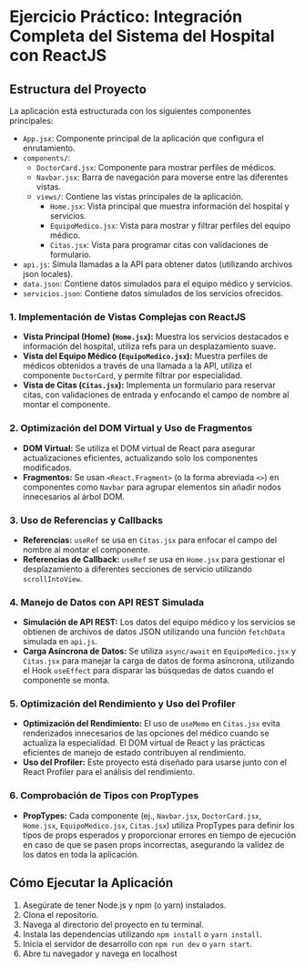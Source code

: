 
# Ejercicio Práctico: Integración Completa del Sistema del Hospital con ReactJS

## Estructura del Proyecto

La aplicación está estructurada con los siguientes componentes principales:

-   `App.jsx`: Componente principal de la aplicación que configura el enrutamiento.
-   `components/`:
    -   `DoctorCard.jsx`: Componente para mostrar perfiles de médicos.
    -   `Navbar.jsx`: Barra de navegación para moverse entre las diferentes vistas.
    -   `views/`: Contiene las vistas principales de la aplicación.
        -   `Home.jsx`: Vista principal que muestra información del hospital y servicios.
        -   `EquipoMedico.jsx`: Vista para mostrar y filtrar perfiles del equipo médico.
        -   `Citas.jsx`: Vista para programar citas con validaciones de formulario.
-   `api.js`: Simula llamadas a la API para obtener datos (utilizando archivos json locales).
-   `data.json`: Contiene datos simulados para el equipo médico y servicios.
-  `servicios.json`: Contiene datos simulados de los servicios ofrecidos.

### 1. Implementación de Vistas Complejas con ReactJS

-   **Vista Principal (Home) (`Home.jsx`):** Muestra los servicios destacados e información del hospital, utiliza refs para un desplazamiento suave.
-   **Vista del Equipo Médico (`EquipoMedico.jsx`):** Muestra perfiles de médicos obtenidos a través de una llamada a la API, utiliza el componente `DoctorCard`, y permite filtrar por especialidad.
-   **Vista de Citas (`Citas.jsx`):** Implementa un formulario para reservar citas, con validaciones de entrada y enfocando el campo de nombre al montar el componente.

### 2. Optimización del DOM Virtual y Uso de Fragmentos

-   **DOM Virtual:** Se utiliza el DOM virtual de React para asegurar actualizaciones eficientes, actualizando solo los componentes modificados.
-   **Fragmentos:** Se usan `<React.Fragment>` (o la forma abreviada `<>`) en componentes como `Navbar` para agrupar elementos sin añadir nodos innecesarios al árbol DOM.

### 3. Uso de Referencias y Callbacks

-   **Referencias:** `useRef` se usa en `Citas.jsx` para enfocar el campo del nombre al montar el componente.
-   **Referencias de Callback:** `useRef` se usa en `Home.jsx` para gestionar el desplazamiento a diferentes secciones de servicio utilizando `scrollIntoView`.

### 4. Manejo de Datos con API REST Simulada

-   **Simulación de API REST:** Los datos del equipo médico y los servicios se obtienen de archivos de datos JSON utilizando una función `fetchData` simulada en `api.js`.
-   **Carga Asíncrona de Datos:** Se utiliza `async/await` en `EquipoMedico.jsx` y `Citas.jsx` para manejar la carga de datos de forma asíncrona, utilizando el Hook `useEffect` para disparar las búsquedas de datos cuando el componente se monta.

### 5. Optimización del Rendimiento y Uso del Profiler

-  **Optimización del Rendimiento:** El uso de `useMemo` en `Citas.jsx` evita renderizados innecesarios de las opciones del médico cuando se actualiza la especialidad. El DOM virtual de React y las prácticas eficientes de manejo de estado contribuyen al rendimiento.
-   **Uso del Profiler:** Este proyecto está diseñado para usarse junto con el React Profiler para el análisis del rendimiento.

### 6. Comprobación de Tipos con PropTypes

-   **PropTypes:** Cada componente (ej., `Navbar.jsx`, `DoctorCard.jsx`, `Home.jsx`, `EquipoMedico.jsx`, `Citas.jsx`) utiliza PropTypes para definir los tipos de props esperados y proporcionar errores en tiempo de ejecución en caso de que se pasen props incorrectas, asegurando la validez de los datos en toda la aplicación.

## Cómo Ejecutar la Aplicación

1.  Asegúrate de tener Node.js y npm (o yarn) instalados.
2.  Clona el repositorio.
3.  Navega al directorio del proyecto en tu terminal.
4.  Instala las dependencias utilizando `npm install` o `yarn install`.
5.  Inicia el servidor de desarrollo con `npm run dev` o `yarn start`.
6.  Abre tu navegador y navega en localhost


